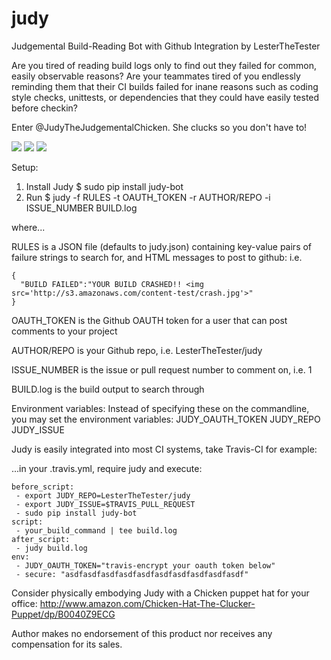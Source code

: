 # judy
Judgemental Build-Reading Bot with Github Integration by LesterTheTester

Are you tired of reading build logs only to find out they failed for common,
easily observable reasons? Are your teammates tired of you endlessly reminding
them that their CI builds failed for inane reasons such as coding style checks,
unittests, or dependencies that they could have easily tested before checkin?

Enter @JudyTheJudgementalChicken. She clucks so you don't have to!

<img src='http://s3.amazonaws.com/content-test/crash.jpg'>
<img src='http://s3.amazonaws.com/content-test/lint.jpg'>
<img src='http://s3.amazonaws.com/content-test/mocha.jpg'>


Setup:

1. Install Judy
    $ sudo pip install judy-bot
2. Run
    $ judy -f RULES -t OAUTH_TOKEN -r AUTHOR/REPO -i ISSUE_NUMBER BUILD.log

where...

RULES is a JSON file (defaults to judy.json) containing key-value pairs of
failure strings to search for, and HTML messages to post to github:
i.e.

```
{
  "BUILD FAILED":"YOUR BUILD CRASHED!! <img src='http://s3.amazonaws.com/content-test/crash.jpg'>"
}
```

OAUTH_TOKEN is the Github OAUTH token for a user that can post comments to your project

AUTHOR/REPO is your Github repo, i.e. LesterTheTester/judy

ISSUE_NUMBER is the issue or pull request number to comment on, i.e. 1

BUILD.log is the build output to search through

Environment variables:
Instead of specifying these on the commandline, you may set the environment variables:
JUDY_OAUTH_TOKEN
JUDY_REPO
JUDY_ISSUE

Judy is easily integrated into most CI systems, take Travis-CI for example:

...in your .travis.yml, require judy and execute:

```
before_script:
 - export JUDY_REPO=LesterTheTester/judy
 - export JUDY_ISSUE=$TRAVIS_PULL_REQUEST
 - sudo pip install judy-bot
script:
 - your_build_command | tee build.log
after_script:
 - judy build.log
env:
 - JUDY_OAUTH_TOKEN="travis-encrypt your oauth token below"
 - secure: "asdfasdfasdfasdfasdfasdfasdfasdfasdfasdf"
```

Consider physically embodying Judy with a Chicken puppet hat for your office:
http://www.amazon.com/Chicken-Hat-The-Clucker-Puppet/dp/B0040Z9ECG

Author makes no endorsement of this product nor receives any compensation for its sales.
